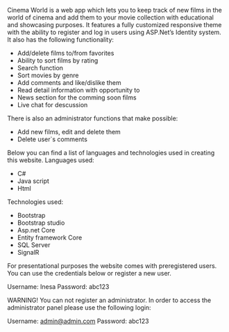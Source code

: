 Cinema World is a web app which lets you to keep track of new films in the world of cinema and add them to your movie collection with educational and showcasing purposes. It features a fully customized responsive theme with the ability to register and log in users using ASP.Net’s Identity system. It also has the following functionality:

- Add/delete films to/from favorites
- Ability to sort films by rating
- Search function
- Sort movies by genre
- Add comments and like/dislike them
- Read detail information with opportunity to 
- News section for the comming soon films
- Live chat for descussion

There is also an administrator functions that make possible:
- Add new films, edit and delete them
- Delete user`s comments 

Below you can find a list of languages and technologies used in creating this website. Languages used:
- C#
- Java script
- Html

Technologies used:
- Bootstrap
- Bootstrap studio
- Asp.net Core
- Entity framework Core
- SQL Server
- SignalR

For presentational purposes the website comes with preregistered users. You can use the credentials below or register a new user.

Username: Inesa Password: abc123

WARNING! You can not register an administrator. In order to access the administrator panel please use the following login:

Username: admin@admin.com Password: abc123

